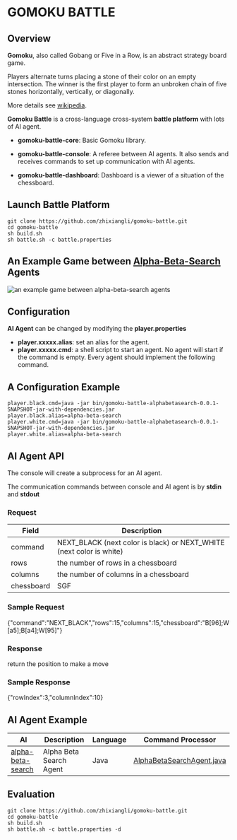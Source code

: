 # GOMOKU BATTLE

## Overview
**Gomoku**, also called Gobang or Five in a Row, is an abstract strategy board game.

Players alternate turns placing a stone of their color on an empty intersection. The winner is the first player to form an unbroken chain of five stones horizontally, vertically, or diagonally.

More details see [wikipedia](https://en.wikipedia.org/wiki/Gomoku).

**Gomoku Battle** is a cross-language cross-system **battle platform** with lots of AI agent.

+ **gomoku-battle-core**: Basic Gomoku library.

+ **gomoku-battle-console**: A referee between AI agents. It also sends and receives commands to set up communication with AI agents.

+ **gomoku-battle-dashboard**: Dashboard is a viewer of a situation of the chessboard.

## Launch Battle Platform
```
git clone https://github.com/zhixiangli/gomoku-battle.git
cd gomoku-battle
sh build.sh
sh battle.sh -c battle.properties
```

## An Example Game between [Alpha-Beta-Search](#AI-Agent-Example) Agents
<!---
{"command":"NEXT_WHITE","rows":15,"columns":15,"chessboard":"B[76];W[65];B[55];W[66];B[67];W[58];B[74];W[75];B[57];W[64];B[53];W[54];B[63];W[85];B[95];W[86];B[87];W[97];B[a8];W[43];B[47];W[77];B[46];W[32];B[21];W[37];B[48];W[45];B[4a];W[49];B[35];W[24];B[79];W[68];B[44];W[62];B[26];W[17];B[52];W[99];B[88];W[98];B[9a];W[89];B[41];W[30];B[11];W[31];B[33];W[22];B[16];W[36];B[18];W[7a];B[6b];W[5b];B[29];W[1a];B[3a];W[a7];B[b6];W[5c];B[5a];W[2a];B[4b];W[07];B[3c];W[69];B[3b];W[8b];B[9c];W[3d];B[94];W[83];B[84];W[b7];B[38];W[39];B[c7];W[a4];B[a5];W[d8];B[96];W[b4];B[8d];W[ab];B[d6];W[c6];B[28];W[08];B[93];W[92];B[9e];W[7c];B[2d];W[1e];B[25];W[27];B[9b];W[9d];B[1d];W[2c];B[4e];W[09];B[4c];W[4d];B[a9];W[b8];B[0a];W[a2];B[b2];W[c9];B[a3];W[ba];B[e7];W[bb];B[b9];W[eb];B[da];W[cb];B[db];W[82];B[72];W[06];B[05];W[ca];B[d0];W[c1];B[8e];W[cc];B[6e]"}
-->
![an example game between alpha-beta-search agents](https://github.com/zhixiangli/gomoku-battle/blob/master/example-game.gif)

## Configuration
**AI Agent** can be changed by modifying the **player.properties**

+ **player.xxxxx.alias**: set an alias for the agent.
+ **player.xxxxx.cmd**: a shell script to start an agent. No agent will start if the command is empty. Every agent should implement the following command.

## A Configuration Example
```
player.black.cmd=java -jar bin/gomoku-battle-alphabetasearch-0.0.1-SNAPSHOT-jar-with-dependencies.jar
player.black.alias=alpha-beta-search
player.white.cmd=java -jar bin/gomoku-battle-alphabetasearch-0.0.1-SNAPSHOT-jar-with-dependencies.jar
player.white.alias=alpha-beta-search
```

## AI Agent API
The console will create a subprocess for an AI agent.

The communication commands between console and AI agent is by **stdin** and **stdout**

### Request
Field | Description
------|------------
command | NEXT\_BLACK (next color is black) or NEXT\_WHITE (next color is white)
rows | the number of rows in a chessboard
columns | the number of columns in a chessboard
chessboard | SGF

### Sample Request
{"command":"NEXT_BLACK","rows":15,"columns":15,"chessboard":"B[96];W[a5];B[a4];W[95]"}

### Response
return the position to make a move

### Sample Response
{"rowIndex":3,"columnIndex":10}

## AI Agent Example

AI | Description | Language | Command Processor
---|---|---|---
[alpha-beta-search](https://github.com/zhixiangli/gomoku-battle/tree/master/gomoku-battle-alphabetasearch) | Alpha Beta Search Agent | Java | [AlphaBetaSearchAgent.java](https://github.com/zhixiangli/gomoku-battle/blob/master/gomoku-battle-alphabetasearch/src/main/java/com/zhixiangli/gomoku/alphabetasearch/AlphaBetaSearchAgent.java)

## Evaluation
```
git clone https://github.com/zhixiangli/gomoku-battle.git
cd gomoku-battle
sh build.sh
sh battle.sh -c battle.properties -d
```